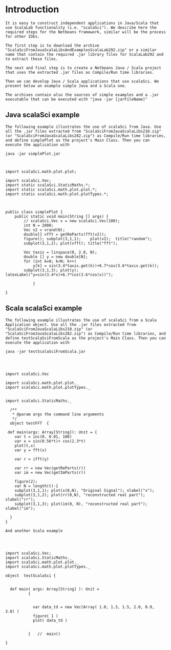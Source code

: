 # Introduction #

`It is easy to construct independent applications in Java/Scala that use ScalaLab functionality (i.e. "scalaSci"). We describe here the required steps for the Netbeans framework, similar will be the process for other IDEs.`

`The first step is to download the archive "ScalaSciFromJavaScalaLibsAndExamplesScalaLab292.zip" or a similar name that contain the required .jar library files for ScalaLab292 and to extract these files.`

`The next and final step is to create a Netbeans Java / Scala project that uses the extracted .jar files as Compile/Run time libraries. `

`Then we can develop Java / Scala applications that use scalaSci. We present below an example simple Java and a Scala one. `

`The archives contain also the sources of simple examples and a .jar executable that can be executed with "java -jar [jarFileName]" `

## Java scalaSci example ##

`The following example illustrates the use of scalaSci from Java. Use all the .jar files extracted from "ScalaSciFromJavaScalaLibs210.zip" (or "ScalaSciFromJavaScalaLibs282.zip") as Compile/Run time libraries, and define simplePlot as the project's Main Class. Then you can execute the application with `

` java -jar simplePlot.jar `

```


import scalaSci.math.plot.plot;

import scalaSci.Vec;
import static scalaSci.StaticMaths.*;  
import static scalaSci.math.plot.plot.*;
import static scalaSci.math.plot.plotTypes.*;



public class simplePlot {
    public static void main(String [] args) {
        // scalaSci.Vec v = new scalaSci.Vec(100);
        int N = 2000;
        Vec v2 = vrand(N);
        double[] vfft = getReParts(fft(v2));
        figure(); subplot(3,1,1);    plot(v2);  title("random");
        subplot(3,1,2); plot(vfft); title("fft");

        Vec taxis = linspace(0, 2.0, N);
        double [] y = new double[N];
        for (int k=0; k<N; k++)
            y[k] = sin(3.4*taxis.get(k))+6.7*cos(3.6*taxis.get(k));
        subplot(3,1,3); plot(y); latexLabel("y=sin(3.4*x)+6.7*cos(3.6*cos(x))");
            
            }
    
}

```


## Scala scalaSci example ##

`The following example illustrates the use of scalaSci from a Scala Application object. Use all the .jar files extracted from "ScalaSciFromJavaScalaLibs210.zip" (or "ScalaSciFromJavaScalaLibs282.zip") as Compile/Run time libraries, and define testScalaSciFromScala as the project's Main Class. Then you can execute the application with `

` java -jar testScalaSciFromScala.jar `


```



import scalaSci.Vec

import scalaSci.math.plot.plot._
import scalaSci.math.plot.plotTypes._


import scalaSci.StaticMaths._

  /**
   * @param args the command line arguments
   */
  object testFFT  {
  
 def main(args: Array[String]): Unit = {
    var t = inc(0, 0.01, 100)
    var x = sin(0.56*t)+ cos(2.3*t)
    plot(t,x)
    var y = fft(x)

    var r = ifft(y)

    var rr = new Vec(getReParts(r))
    var im = new Vec(getImParts(r))

    figure(2); 
    var N = length(t)-1
    subplot(3,1,1); plot(x(0,N), "Original Signal"); xlabel("x"); 
    subplot(3,1,2); plot(rr(0,N), "reconstructed real part"); xlabel("rr");  
    subplot(3,1,3); plot(im(0, N), "reconstructed real part"); xlabel("im");  

  }
}

```

`And another Scala example`
```



import scalaSci.Vec;
import scalaSci.StaticMaths._
import scalaSci.math.plot.plot._
import scalaSci.math.plot.plotTypes._

object  testScalaSci {

  
  def main( args: Array[String] ): Unit =
          {
        
        
            var data_td = new Vec(Array( 1.0, 1.3, 1.5, 2.0, 0.9,  3.0) )
            figure( 1 )
            plot( data_td )
        
        
          }   //  main()
        
}


```
